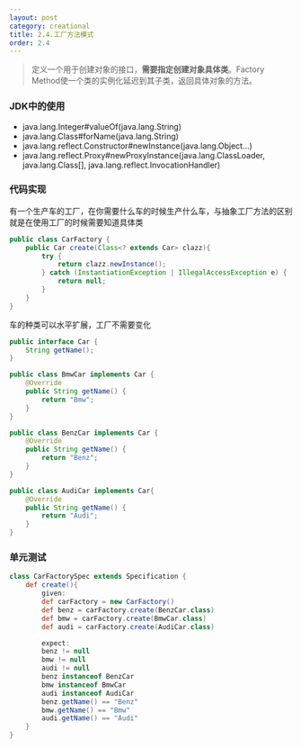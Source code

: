 ```yaml
---
layout: post
category: creational
title: 2.4.工厂方法模式
order: 2.4
---
```


> 定义一个用于创建对象的接口，**需要指定创建对象具体类**。Factory Method使一个类的实例化延迟到其子类，返回具体对象的方法。

### JDK中的使用
- java.lang.Integer#valueOf(java.lang.String)
- java.lang.Class#forName(java.lang.String)
- java.lang.reflect.Constructor#newInstance(java.lang.Object...)
- java.lang.reflect.Proxy#newProxyInstance(java.lang.ClassLoader, java.lang.Class[], java.lang.reflect.InvocationHandler)

### 代码实现
有一个生产车的工厂，在你需要什么车的时候生产什么车，与抽象工厂方法的区别就是在使用工厂的时候需要知道具体类
```java
public class CarFactory {
    public Car create(Class<? extends Car> clazz){
        try {
            return clazz.newInstance();
        } catch (InstantiationException | IllegalAccessException e) {
            return null;
        }
    }
}
```
车的种类可以水平扩展，工厂不需要变化  
```java
public interface Car {
    String getName();
}

public class BmwCar implements Car {
    @Override
    public String getName() {
        return "Bmw";
    }
}

public class BenzCar implements Car {
    @Override
    public String getName() {
        return "Benz";
    }
}

public class AudiCar implements Car{
    @Override
    public String getName() {
        return "Audi";
    }
}
```

### 单元测试 
```groovy
class CarFactorySpec extends Specification {
    def create(){
        given:
        def carFactory = new CarFactory()
        def benz = carFactory.create(BenzCar.class)
        def bmw = carFactory.create(BmwCar.class)
        def audi = carFactory.create(AudiCar.class)

        expect:
        benz != null
        bmw != null
        audi != null
        benz instanceof BenzCar
        bmw instanceof BmwCar
        audi instanceof AudiCar
        benz.getName() == "Benz"
        bmw.getName() == "Bmw"
        audi.getName() == "Audi"
    }
}
```